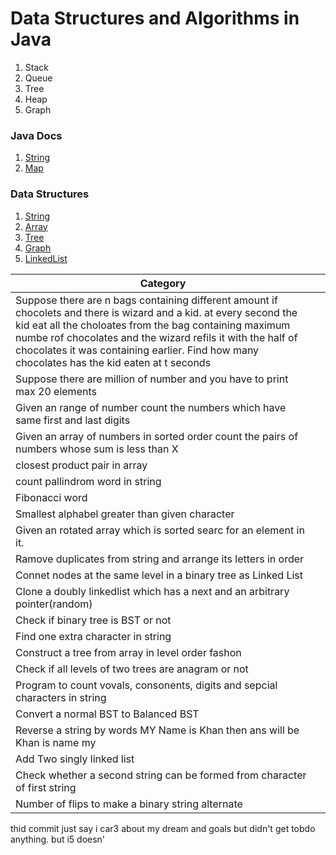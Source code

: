 # Data Structures and Algorithms in Java
1. Stack
2. Queue
3. Tree
4. Heap
5. Graph

### Java Docs
1. [String](src/geeksforgeeks/problems/string/StringInformation.java)
2. [Map](resources/Map.md)

### Data Structures
1. [String](resources/algorithms/strings/strings.md)
2. [Array](resources/algorithms/Array/array.md)
3. [Tree](resources/algorithms/tree/Tree.md)
4. [Graph](resources/algorithms/Graph/graph.md)
5. [LinkedList](resources/algorithms/LinkedList/linkedList.md)



|Category| |
|---|--
| Suppose there are n bags containing different amount if chocolets and there is wizard and a kid. at every second the kid eat all the choloates from the bag containing maximum numbe rof chocolates and the wizard refils it with the half of chocolates it was containing earlier. Find how many chocolates has the kid eaten at t seconds  | 
| Suppose there are million of number and you have to print max 20 elements| 
| Given an range of number count the numbers which have same first and last digits | 
| Given an array of numbers in sorted order count the pairs of numbers whose sum is less than X| 
| closest product pair in array | 
| count pallindrom word in string | 
| Fibonacci word | 
| Smallest alphabel greater than given character | 
| Given an rotated array which is sorted searc for an element in it.| 
| Ramove duplicates from string and arrange its letters in order | 
| Connet nodes at the same level in a binary tree as Linked List| 
| Clone a doubly linkedlist which has a next and an arbitrary pointer(random) | 
| Check if binary tree is BST or not| 
| Find one extra character in string| 
| Construct a  tree from array in level order fashon| 
| Check if all levels of two trees are anagram or not| 
| Program to count vovals, consonents, digits and sepcial characters in string| 
| Convert a  normal BST to Balanced BST| 
| Reverse a string by words MY Name is Khan then ans will be Khan is name my| 
| Add Two singly linked list| 
| Check whether a second string can be formed from character of first string| 
| Number of flips to make a binary string alternate| 


thid commit just say i car3 about my dream and goals but didn't get tobdo anything. but i5 doesn'
